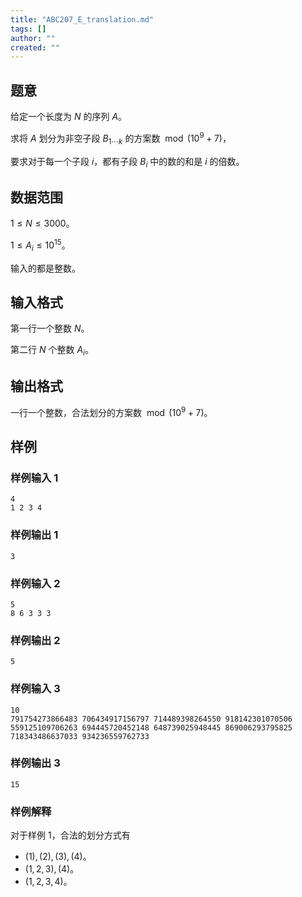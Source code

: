 ```yaml
---
title: "ABC207_E_translation.md"
tags: []
author: ""
created: ""
---
```


## 题意

给定一个长度为 $N$ 的序列 $A$。

求将 $A$ 划分为非空子段 $B_{1 \cdots k}$ 的方案数 $\bmod (10^9+7)$，

要求对于每一个子段 $i$，都有子段 $B_i$ 中的数的和是 $i$ 的倍数。



## 数据范围

$1\le N\le 3000$。

$1\le A_i\le 10^{15}$。

输入的都是整数。

## 输入格式

第一行一个整数 $N$。

第二行 $N$ 个整数 $A_i$。

## 输出格式

一行一个整数，合法划分的方案数 $\bmod (10^9+7)$。

## 样例

### 样例输入 1

```
4
1 2 3 4
```

### 样例输出 1

```
3
```

### 样例输入 2

```
5
8 6 3 3 3
```

### 样例输出 2

```
5
```

### 样例输入 3

```
10
791754273866483 706434917156797 714489398264550 918142301070506 559125109706263 694445720452148 648739025948445 869006293795825 718343486637033 934236559762733

```

### 样例输出 3

```
15
```

### 样例解释

对于样例 1，合法的划分方式有

- $(1),(2),(3),(4)$。
- $(1,2,3),(4)$。
- $(1,2,3,4)$。


